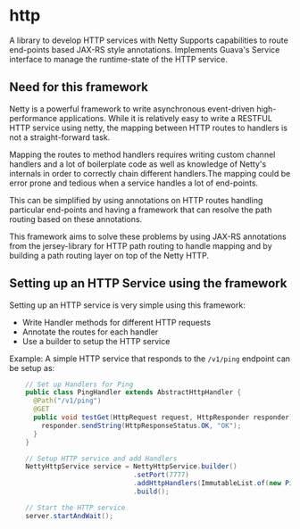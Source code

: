 http
====
A library to develop HTTP services with Netty Supports capabilities to route end-points based JAX-RS style annotations.
Implements Guava's Service interface to manage the runtime-state of the HTTP service.

Need for this framework
-----------------------
Netty is a powerful framework to write asynchronous event-driven high-performance applications. While it is
relatively easy to write a RESTFUL HTTP service using netty, the mapping between HTTP routes to handlers is
not a straight-forward task.

Mapping the routes to method handlers requires writing custom channel handlers and a lot of boilerplate code
as well as knowledge of Netty's internals in order to correctly chain different handlers.The mapping could be
error prone and tedious when a service handles a lot of end-points.

This can be simplified by using annotations on HTTP routes handling particular
end-points and having a framework that can resolve the path routing based on these annotations.

This framework aims to solve these problems by using JAX-RS annotations from the jersey-library for HTTP path
routing to handle mapping and by building a path routing layer on top of the Netty HTTP.

Setting up an HTTP Service using the framework
----------------------------------------------
Setting up an HTTP service is very simple using this framework:
* Write Handler methods for different HTTP requests
* Annotate the routes for each handler
* Use a builder to setup the HTTP service

Example: A simple HTTP service that responds to the `/v1/ping` endpoint can be setup as:

```java
    // Set up Handlers for Ping
    public class PingHandler extends AbstractHttpHandler {
      @Path("/v1/ping")
      @GET
      public void testGet(HttpRequest request, HttpResponder responder){
        responder.sendString(HttpResponseStatus.OK, "OK");
      }
    }

    // Setup HTTP service and add Handlers
    NettyHttpService service = NettyHttpService.builder()
                               .setPort(7777)
                               .addHttpHandlers(ImmutableList.of(new PingHandler()))
                               .build();

    // Start the HTTP service
    server.startAndWait();
```